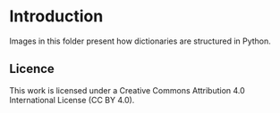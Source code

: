 # Introduction
Images in this folder present how dictionaries are structured in Python.

## Licence
This work is licensed under a Creative Commons Attribution 4.0 International License (CC BY 4.0).
